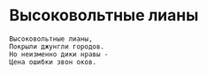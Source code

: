 # Высоковольтные лианы

```text
Высоковольтные лианы,
Покрыли джунгли городов.
Но неизменно дики нравы -
Цена ошибки звон оков.
```